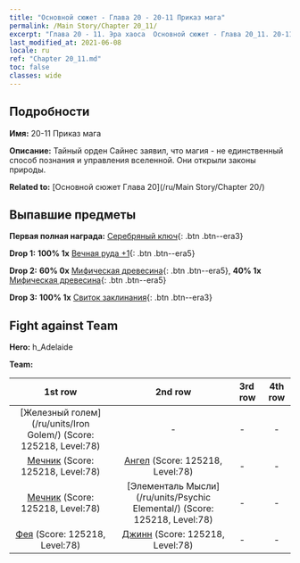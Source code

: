 ```yaml
---
title: "Основной сюжет - Глава 20 - 20-11 Приказ мага"
permalink: /Main Story/Chapter 20_11/
excerpt: "Глава 20 - 11. Эра хаоса  Основной сюжет - Глава 20_11. 20-11 Приказ мага"
last_modified_at: 2021-06-08
locale: ru
ref: "Chapter 20_11.md"
toc: false
classes: wide
---
```


## Подробности

 **Имя:** 20-11 Приказ мага

 **Описание:** Тайный орден Сайнес заявил, что магия - не единственный способ познания и управления вселенной. Они открыли законы природы.

 **Related to:** [Основной сюжет Глава 20](/ru/Main Story/Chapter 20/)

## Выпавшие предметы

 **Первая полная награда:** [Серебряный ключ](/ItemsRU/con_693/){: .btn .btn--era3}

 **Drop 1:** **100% 1x** [Вечная руда +1](/ItemsRU/mat_68/){: .btn .btn--era5}

 **Drop 2:** **60% 0x** [Мифическая древесина](/ItemsRU/mat_62/){: .btn .btn--era5}, **40% 1x** [Мифическая древесина](/ItemsRU/mat_62/){: .btn .btn--era5}

 **Drop 3:** **100% 1x** [Свиток заклинания](/ItemsRU/con_694/){: .btn .btn--era3}


## Fight against Team
 **Hero:** h_Adelaide

 **Team:**


  | 1st row | 2nd row | 3rd row | 4th row |
  |:----:|:----:|:----|:----:|
  | [Железный голем](/ru/units/Iron Golem/) (Score: 125218, Level:78)  | - | - | - |
  | [Мечник](/ru/units/Swordsman/) (Score: 125218, Level:78)  | [Ангел](/ru/units/Angel/) (Score: 125218, Level:78)  | - | - |
  | [Мечник](/ru/units/Swordsman/) (Score: 125218, Level:78)  | [Элементаль Мысли](/ru/units/Psychic Elemental/) (Score: 125218, Level:78)  | - | - |
  | [Фея](/ru/units/Sprite/) (Score: 125218, Level:78)  | [Джинн](/ru/units/Genie/) (Score: 125218, Level:78)  | - | - |


